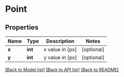 # Point

## Properties
Name | Type | Description | Notes
------------ | ------------- | ------------- | -------------
**x** | **int** | x value in [px] | [optional] 
**y** | **int** | y value in [px] | [optional] 

[[Back to Model list]](../README.md#documentation-for-models) [[Back to API list]](../README.md#documentation-for-api-endpoints) [[Back to README]](../README.md)

